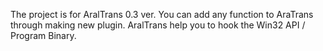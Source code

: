The project is for AralTrans 0.3 ver.
You can add any function to AraTrans through making new plugin.
AralTrans help you to hook the Win32 API / Program Binary.